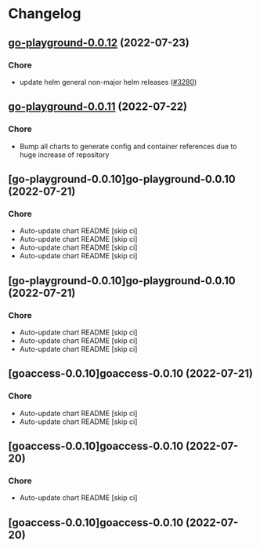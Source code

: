 # Changelog



## [go-playground-0.0.12](https://github.com/truecharts/apps/compare/go-playground-0.0.11...go-playground-0.0.12) (2022-07-23)

### Chore

- update helm general non-major helm releases ([#3280](https://github.com/truecharts/apps/issues/3280))




## [go-playground-0.0.11](https://github.com/truecharts/apps/compare/go-playground-0.0.10...go-playground-0.0.11) (2022-07-22)

### Chore

- Bump all charts to generate config and container references due to huge increase of repository



## [go-playground-0.0.10]go-playground-0.0.10 (2022-07-21)

### Chore

- Auto-update chart README [skip ci]
- Auto-update chart README [skip ci]
- Auto-update chart README [skip ci]
- Auto-update chart README [skip ci]



## [go-playground-0.0.10]go-playground-0.0.10 (2022-07-21)

### Chore

- Auto-update chart README [skip ci]
- Auto-update chart README [skip ci]
- Auto-update chart README [skip ci]



## [goaccess-0.0.10]goaccess-0.0.10 (2022-07-21)

### Chore

- Auto-update chart README [skip ci]
- Auto-update chart README [skip ci]



## [goaccess-0.0.10]goaccess-0.0.10 (2022-07-20)

### Chore

- Auto-update chart README [skip ci]



## [goaccess-0.0.10]goaccess-0.0.10 (2022-07-20)
